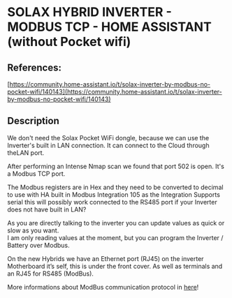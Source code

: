 # SOLAX HYBRID INVERTER - MODBUS TCP - HOME ASSISTANT (without Pocket wifi)

## References:

[https://community.home-assistant.io/t/solax-inverter-by-modbus-no-pocket-wifi/140143](https://community.home-assistant.io/t/solax-inverter-by-modbus-no-pocket-wifi/140143)

## Description

We don't need the Solax Pocket WiFi dongle, because we can use the Inverter's built in LAN connection. It can connect to the Cloud through theLAN port.

After performing an Intense Nmap scan we found that port 502 is open. It's a Modbus TCP port.

The Modbus registers are in Hex and they need to be converted to decimal to use with HA built in Modbus Integration 105 as the Integration Supports serial this will possibly work connected to the RS485 port if your Inverter does not have built in LAN?

As you are directly talking to the inverter you can update values as quick or slow as you want.  
I am only reading values at the moment, but you can program the Inverter / Battery over Modbus.

On the new Hybrids we have an Ethernet port (RJ45) on the inverter Motherboard it’s self, this is under the front cover. As well as terminals and an RJ45 for RS485 (ModBus).

More informations about ModBus communication protocol in [here](https://github.com/aerodolphin/SMART-HOME/blob/main/modbus.md)!
